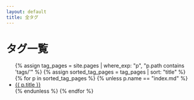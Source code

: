 ```yaml
---
layout: default
title: 全タグ
---
```


# タグ一覧

<ul>
  {% assign tag_pages = site.pages | where_exp: "p", "p.path contains 'tags/'" %}
  {% assign sorted_tag_pages = tag_pages | sort: "title" %}
  {% for p in sorted_tag_pages %}
    {% unless p.name == "index.md" %}
      <li>
        <a href="{{ p.url | relative_url }}">{{ p.title }}</a>
      </li>
    {% endunless %}
  {% endfor %}
</ul>